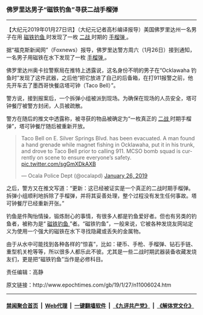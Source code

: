 ### 佛罗里达男子“磁铁钓鱼”寻获二战手榴弹
------------------------

<p>
 【大纪元2019年01月27日讯】（大纪元记者高杉编译报导）美国佛罗里达州一名男子在用
 <a href="http://www.epochtimes.com/gb/tag/%E7%A3%81%E9%93%81%E9%92%93%E9%B1%BC.html">
  磁铁钓鱼
 </a>
 时发现了一枚
 <a href="http://www.epochtimes.com/gb/tag/%E4%BA%8C%E6%88%98.html">
  二战
 </a>
 时期的
 <a href="http://www.epochtimes.com/gb/tag/%E6%89%8B%E6%A6%B4%E5%BC%B9.html">
  手榴弹
 </a>
 。
</p>
<p>
 据“福克斯新闻网”（Foxnews）报导，佛罗里达警方周六（1月26日）接到通知，一名男子用磁铁在水下发现了一枚
 <a href="http://www.epochtimes.com/gb/tag/%E6%89%8B%E6%A6%B4%E5%BC%B9.html">
  手榴弹
 </a>
 。
</p>
<p>
 佛罗里达州奥卡拉警察局在推特上透露说，这名身份不明的男子在“Ocklawaha 钓鱼时”发现了这件武器，之后他“把它放进了自己的后备箱，在打911报警之前，他先开车去了墨西哥快餐店塔可钟（Taco Bell）”。
</p>
<p>
 警方说，接到报案后，一个拆弹小组被派到现场。为确保在现场的人员安全，塔可钟餐厅被警方封闭，人员被疏散。
</p>
<p>
 警方在随后的推文中透露称，被寻获的物品被确定为“一枚真正的
 <a href="http://www.epochtimes.com/gb/tag/%E4%BA%8C%E6%88%98.html">
  二战
 </a>
 时期手榴弹”，塔可钟餐厅随后被重新开放。
</p>
<p>
</p>
<blockquote class="twitter-tweet" data-lang="en">
 <p dir="ltr" lang="en">
  Taco Bell on E. Silver Springs Blvd. has been evacuated. A man found a hand grenade while magnet fishing in Ocklawaha, put it in his trunk, and drove to Taco Bell prior to calling 911. MCSO bomb squad is currently on scene to ensure everyone’s safety.
  <a href="https://t.co/sgGmXDkAXB">
   pic.twitter.com/sgGmXDkAXB
  </a>
 </p>
 <p>
  — Ocala Police Dept (@ocalapd)
  <a href="https://twitter.com/ocalapd/status/1089296376360517632?ref_src=twsrc%5Etfw">
   January 26, 2019
  </a>
 </p>
</blockquote>
<p>
 <p>
 </p>
 <p>
  之后，警方又在推文写道：“更新：这已经被证实是一个真正的二战时期手榴弹。拆弹小组顺利地拆除了手榴弹，并将其妥善处理，整个过程没有发生任何事故。塔可钟餐厅已经重新开张。”
 </p>
 <p>
  钓鱼是件陶怡情操，锻炼耐心的事情，有很多人都是钓鱼爱好者。但也有另类的钓鱼者，被称为是“
  <a href="http://www.epochtimes.com/gb/tag/%E7%A3%81%E9%93%81%E9%92%93%E9%B1%BC.html">
   磁铁钓鱼
  </a>
  ”者。“磁铁钓鱼”，一般来说，它被各种发烧友网站定义为使用一个强大的磁铁在水下寻找隐藏或丢失的金属物。
 </p>
 <p>
  由于从水中可能找到各种各样的“惊喜”，比如：硬币、手枪、手榴弹、钻石手链、重型机关枪等等，所以很多人都乐此不彼。尤其是一些二战时期武器装备收藏发烧友们，更是把“磁铁钓鱼”当作是必修科目。
 </p>
 <p>
  责任编辑：高静
 </p>
 <p>
  <audio controls="controls" style="display: none;">
  </audio>
 </p>
 <p>
  <audio controls="controls" style="display: none;">
  </audio>
 </p>
 <p>
  <audio controls="controls" style="display: none;">
  </audio>
 </p>
</p>
原文链接：http://www.epochtimes.com/gb/19/1/27/n11006024.htm


------------------------
#### [禁闻聚合首页](https://github.com/gfw-breaker/banned-news/blob/master/README.md) &nbsp;|&nbsp; [Web代理](https://github.com/gfw-breaker/open-proxy/blob/master/README.md) &nbsp;|&nbsp; [一键翻墙软件](https://github.com/gfw-breaker/nogfw/blob/master/README.md) &nbsp;|&nbsp; [《九评共产党》](https://github.com/gfw-breaker/9ping.md/blob/master/README.md#九评之一评共产党是什么) &nbsp;|&nbsp; [《解体党文化》](https://github.com/gfw-breaker/jtdwh.md/blob/master/README.md#绪论)